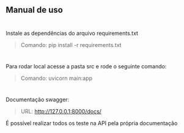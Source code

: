 ## Manual de uso

#
Instale as dependências do arquivo requirements.txt

> Comando: pip install -r requirements.txt

#
Para rodar local acesse a pasta src e rode o seguinte comando:

> Comando: uvicorn main:app

#
Documentação swagger:

> URL: http://127.0.0.1:8000/docs/

É possível realizar todos os teste na API pela própria documentação
